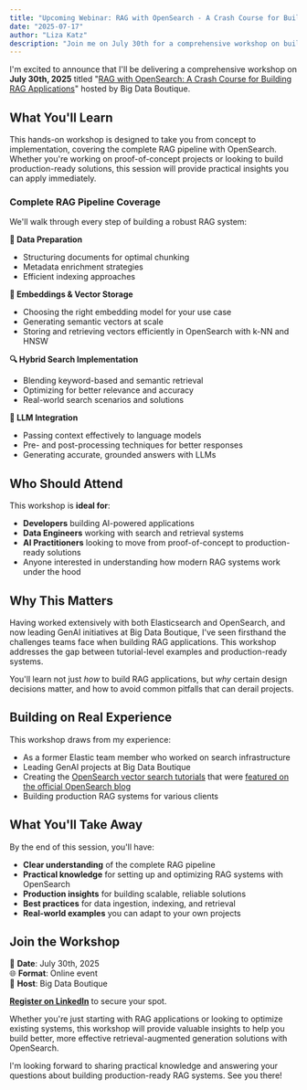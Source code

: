 ```yaml
---
title: "Upcoming Webinar: RAG with OpenSearch - A Crash Course for Building RAG Applications"
date: "2025-07-17"
author: "Liza Katz"
description: "Join me on July 30th for a comprehensive workshop on building production-ready RAG applications with OpenSearch, covering everything from data preparation to LLM integration."
---
```


I'm excited to announce that I'll be delivering a comprehensive workshop on **July 30th, 2025** titled "[RAG with OpenSearch: A Crash Course for Building RAG Applications](https://www.linkedin.com/events/7350900293720584194/)" hosted by Big Data Boutique.

## What You'll Learn

This hands-on workshop is designed to take you from concept to implementation, covering the complete RAG pipeline with OpenSearch. Whether you're working on proof-of-concept projects or looking to build production-ready solutions, this session will provide practical insights you can apply immediately.

### Complete RAG Pipeline Coverage

We'll walk through every step of building a robust RAG system:

**🔧 Data Preparation**
- Structuring documents for optimal chunking
- Metadata enrichment strategies
- Efficient indexing approaches

**🧠 Embeddings & Vector Storage**
- Choosing the right embedding model for your use case
- Generating semantic vectors at scale
- Storing and retrieving vectors efficiently in OpenSearch with k-NN and HNSW

**🔍 Hybrid Search Implementation**
- Blending keyword-based and semantic retrieval
- Optimizing for better relevance and accuracy
- Real-world search scenarios and solutions

**🤖 LLM Integration**
- Passing context effectively to language models
- Pre- and post-processing techniques for better responses
- Generating accurate, grounded answers with LLMs

## Who Should Attend

This workshop is **ideal for**:
- **Developers** building AI-powered applications
- **Data Engineers** working with search and retrieval systems
- **AI Practitioners** looking to move from proof-of-concept to production-ready solutions
- Anyone interested in understanding how modern RAG systems work under the hood

## Why This Matters

Having worked extensively with both Elasticsearch and OpenSearch, and now leading GenAI initiatives at Big Data Boutique, I've seen firsthand the challenges teams face when building RAG applications. This workshop addresses the gap between tutorial-level examples and production-ready systems.

You'll learn not just *how* to build RAG applications, but *why* certain design decisions matter, and how to avoid common pitfalls that can derail projects.

## Building on Real Experience

This workshop draws from my experience:
- As a former Elastic team member who worked on search infrastructure
- Leading GenAI projects at Big Data Boutique
- Creating the [OpenSearch vector search tutorials](/blog/opensearch-vector-database-tutorial/) that were [featured on the official OpenSearch blog](/blog/opensearch-blog-feature/)
- Building production RAG systems for various clients

## What You'll Take Away

By the end of this session, you'll have:
- **Clear understanding** of the complete RAG pipeline
- **Practical knowledge** for setting up and optimizing RAG systems with OpenSearch
- **Production insights** for building scalable, reliable solutions
- **Best practices** for data ingestion, indexing, and retrieval
- **Real-world examples** you can adapt to your own projects

## Join the Workshop

📅 **Date**: July 30th, 2025  
🌐 **Format**: Online event  
🏢 **Host**: Big Data Boutique  

**[Register on LinkedIn](https://www.linkedin.com/events/7350900293720584194/)** to secure your spot.

Whether you're just starting with RAG applications or looking to optimize existing systems, this workshop will provide valuable insights to help you build better, more effective retrieval-augmented generation solutions with OpenSearch.

I'm looking forward to sharing practical knowledge and answering your questions about building production-ready RAG systems. See you there!
